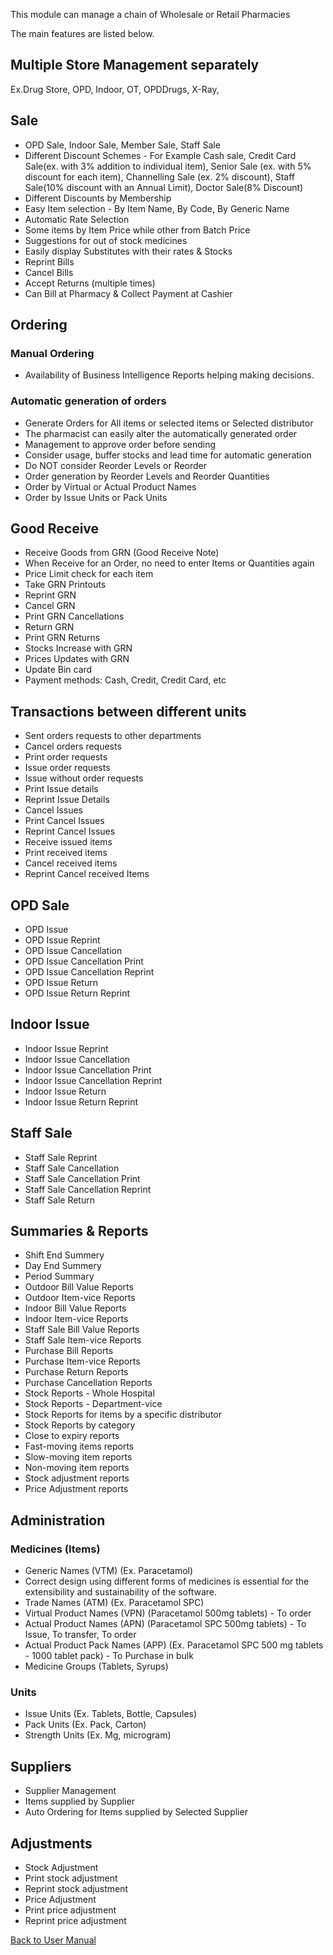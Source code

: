 This module can manage a chain of Wholesale or Retail Pharmacies

The main features are listed below.

## Multiple Store Management separately
Ex.Drug Store, OPD, Indoor, OT, OPDDrugs, X-Ray, 

## Sale
* OPD Sale, Indoor Sale, Member Sale, Staff Sale
* Different Discount Schemes - For Example Cash sale, Credit Card Sale(ex. with 3% addition to individual item), Senior Sale (ex. with 5% discount for each item), Channelling Sale (ex. 2% discount), Staff Sale(10% discount with an Annual Limit), Doctor Sale(8% Discount)
* Different Discounts by Membership
* Easy Item selection - By Item Name, By Code, By Generic Name
* Automatic Rate Selection
* Some items by Item Price while other from Batch Price
* Suggestions for out of stock medicines
* Easily display Substitutes with their rates & Stocks
* Reprint Bills
* Cancel Bills
* Accept Returns (multiple times)
* Can Bill at Pharmacy & Collect Payment at Cashier

## Ordering

### Manual Ordering
* Availability of Business Intelligence Reports helping making decisions.

### Automatic generation of orders

* Generate Orders for All items or selected items or  Selected distributor
* The pharmacist can easily alter the automatically generated order
* Management to approve order before sending
* Consider usage, buffer stocks and lead time for automatic generation
* Do NOT consider Reorder Levels or Reorder 
* Order generation by Reorder Levels and Reorder Quantities
* Order by Virtual or Actual Product Names
* Order by Issue Units or Pack Units

## Good Receive
* Receive Goods from GRN (Good Receive Note)
* When Receive for an Order, no need to enter Items or Quantities again
* Price Limit check for each item
* Take GRN Printouts
* Reprint GRN
* Cancel GRN
* Print GRN Cancellations
* Return GRN
* Print GRN Returns
* Stocks Increase with GRN
* Prices Updates with GRN
* Update Bin card
* Payment methods: Cash, Credit, Credit Card, etc

## Transactions between different units
* Sent orders requests to other departments
* Cancel orders requests
* Print order requests
* Issue order requests
* Issue without order requests
* Print Issue details
* Reprint Issue Details
* Cancel Issues
* Print Cancel Issues
* Reprint Cancel Issues
* Receive issued items
* Print received items
* Cancel received items
* Reprint Cancel received Items

## OPD Sale
* OPD Issue
* OPD Issue Reprint
* OPD Issue Cancellation
* OPD Issue Cancellation Print
* OPD Issue Cancellation Reprint
* OPD Issue Return
* OPD Issue Return Reprint

## Indoor Issue
* Indoor Issue Reprint
* Indoor Issue Cancellation
* Indoor Issue Cancellation Print
* Indoor Issue Cancellation Reprint
* Indoor Issue Return
* Indoor Issue Return Reprint

## Staff Sale
* Staff Sale Reprint
* Staff Sale Cancellation
* Staff Sale Cancellation Print
* Staff Sale Cancellation Reprint
* Staff Sale Return

## Summaries & Reports
* Shift End Summery
* Day End Summery
* Period Summary
* Outdoor Bill Value Reports
* Outdoor Item-vice Reports
* Indoor Bill Value Reports
* Indoor Item-vice Reports
* Staff Sale Bill Value Reports
* Staff Sale Item-vice Reports
* Purchase Bill Reports
* Purchase Item-vice Reports
* Purchase Return Reports
* Purchase Cancellation Reports
* Stock Reports - Whole Hospital
* Stock Reports - Department-vice
* Stock Reports for items by a specific distributor
* Stock Reports by category
* Close to expiry reports
* Fast-moving items reports
* Slow-moving item reports
* Non-moving item reports
* Stock adjustment reports
* Price Adjustment reports

## Administration
### Medicines (Items)
* Generic Names (VTM) (Ex. Paracetamol)
* Correct design using different forms of medicines is essential for the extensibility and sustainability of the software.
* Trade Names (ATM) (Ex. Paracetamol SPC)
* Virtual Product Names (VPN) (Paracetamol 500mg tablets) - To order
* Actual Product Names (APN) (Paracetamol SPC 500mg tablets) - To Issue, To transfer, To order
* Actual Product Pack Names (APP) (Ex. Paracetamol SPC 500 mg tablets - 1000 tablet pack) - To Purchase in bulk
* Medicine Groups (Tablets, Syrups)

### Units
* Issue Units (Ex. Tablets, Bottle, Capsules)
* Pack Units (Ex. Pack, Carton)
* Strength Units (Ex. Mg, microgram)

## Suppliers
* Supplier Management
* Items supplied by Supplier
* Auto Ordering for Items supplied by Selected Supplier

## Adjustments
* Stock Adjustment
* Print stock adjustment
* Reprint stock adjustment
* Price Adjustment
* Print price adjustment
* Reprint price adjustment

[Back to User Manual](https://github.com/hmislk/hmis/wiki/User-Manual)